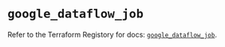 # `google_dataflow_job`

Refer to the Terraform Registory for docs: [`google_dataflow_job`](https://registry.terraform.io/providers/hashicorp/google/4.71.0/docs/resources/dataflow_job).
